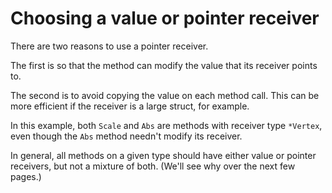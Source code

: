 # Choosing a value or pointer receiver


There are two reasons to use a pointer receiver.

The first is so that the method can modify the value that its receiver points to.

The second is to avoid copying the value on each method call.
This can be more efficient if the receiver is a large struct, for example.

In this example, both `Scale` and `Abs` are methods with receiver type `*Vertex`,
even though the `Abs` method needn't modify its receiver.

In general, all methods on a given type should have either value or pointer
receivers, but not a mixture of both.
(We'll see why over the next few pages.)

